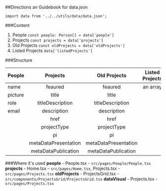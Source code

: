 ##Directions an Guidebook for data.json

`import data from '../../utils/data/data.json';`

###Content

1. People
   `const people: Person[] = data['people']`
2. Projects
   `const projects = data['projects']`
3. Old Projects
   `const oldProjects = data['oldProjects']`
4. Listed Projects
   `data['listedProjects']`

###Structure

| People  |       Projects       |     Old Projects     | Listed Projects | Data Visual |
| ------- | :------------------: | :------------------: | :-------------: | ----------: |
| name    |       feaured        |       feaured        |    an array     |      header |
| picture |        title         |        title         |                 |     content |
| role    |   titleDescription   |   titleDescription   |                 |             |
| email   |     description      |     description      |                 |             |
|         |         href         |         href         |                 |             |
|         |     projectType      |     projectType      |                 |             |
|         |          pi          |          pi          |                 |             |
|         | metaDataPresentation | metaDataPresentation |                 |             |
|         | metaDataPublication  | metaDataPublication  |                 |             |

###Where it's used
**people** - People.tsx - `src/pages/People/People.tsx`
**projects** - Home.tsx - `src/pages/Home.tsx`, Projects.tsx - `src/pages/Projects.tsx`
**oldProjects** - ProjectsGrid.tsx - `src/components/ProjectsGrid/ProjectsGrid.tsx`
**dataVisual** - Projects.tsx - `src/pages/Projects.tsx`
